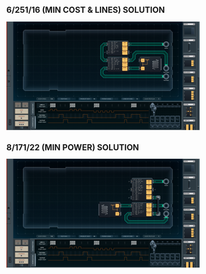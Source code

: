 6/251/16 (MIN COST & LINES) SOLUTION
------------------------------------

![screenshot0](https://github.com/shiawasenahikari/Shenzhen-IO-Solutions/blob/master/017-aquaponics-maintenance-robot/screenshot0.png)

8/171/22 (MIN POWER) SOLUTION
-----------------------------

![screenshot1](https://github.com/shiawasenahikari/Shenzhen-IO-Solutions/blob/master/017-aquaponics-maintenance-robot/screenshot1.png)
